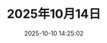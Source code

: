 ---
title: 2025年10月14日
date: 2025-10-10 14:25:02
tags:
  - java
  - markdown
  - blog
categories:
  - 学习笔记
---